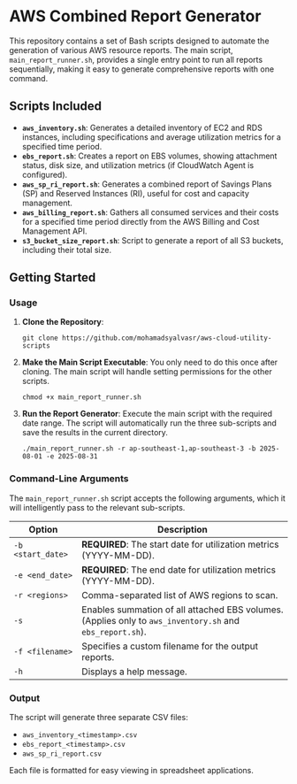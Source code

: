 # AWS Combined Report Generator

This repository contains a set of Bash scripts designed to automate the generation of various AWS resource reports. The main script, `main_report_runner.sh`, provides a single entry point to run all reports sequentially, making it easy to generate comprehensive reports with one command.

## Scripts Included

- **`aws_inventory.sh`**: Generates a detailed inventory of EC2 and RDS instances, including specifications and average utilization metrics for a specified time period.
- **`ebs_report.sh`**: Creates a report on EBS volumes, showing attachment status, disk size, and utilization metrics (if CloudWatch Agent is configured).
- **`aws_sp_ri_report.sh`**: Generates a combined report of Savings Plans (SP) and Reserved Instances (RI), useful for cost and capacity management.
- **`aws_billing_report.sh`**: Gathers all consumed services and their costs for a specified time period directly from the AWS Billing and Cost Management API.
- **`s3_bucket_size_report.sh`**: Script to generate a report of all S3 buckets, including their total size.

## Getting Started
### Usage

1. **Clone the Repository**:
    
    ```
    git clone https://github.com/mohamadsyalvasr/aws-cloud-utility-scripts
    
    ```
    
2. **Make the Main Script Executable**:
You only need to do this once after cloning. The main script will handle setting permissions for the other scripts.
    
    ```
    chmod +x main_report_runner.sh
    
    ```
    
3. **Run the Report Generator**:
Execute the main script with the required date range. The script will automatically run the three sub-scripts and save the results in the current directory.
    
    ```
    ./main_report_runner.sh -r ap-southeast-1,ap-southeast-3 -b 2025-08-01 -e 2025-08-31
    
    ```
    

### Command-Line Arguments

The `main_report_runner.sh` script accepts the following arguments, which it will intelligently pass to the relevant sub-scripts.

| Option | Description |
| --- | --- |
| `-b <start_date>` | **REQUIRED**: The start date for utilization metrics (YYYY-MM-DD). |
| `-e <end_date>` | **REQUIRED**: The end date for utilization metrics (YYYY-MM-DD). |
| `-r <regions>` | Comma-separated list of AWS regions to scan. |
| `-s` | Enables summation of all attached EBS volumes. (Applies only to `aws_inventory.sh` and `ebs_report.sh`). |
| `-f <filename>` | Specifies a custom filename for the output reports. |
| `-h` | Displays a help message. |

### Output

The script will generate three separate CSV files:

- `aws_inventory_<timestamp>.csv`
- `ebs_report_<timestamp>.csv`
- `aws_sp_ri_report.csv`

Each file is formatted for easy viewing in spreadsheet applications.
